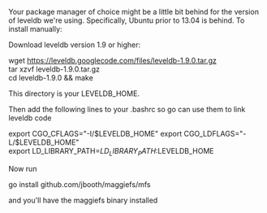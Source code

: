 Your package manager of choice might be a little bit behind for the version of leveldb we're using.  Specifically, Ubuntu prior to 13.04 is behind.  To install manually:

Download leveldb version 1.9 or higher:

wget https://leveldb.googlecode.com/files/leveldb-1.9.0.tar.gz  
tar xzvf leveldb-1.9.0.tar.gz  
cd leveldb-1.9.0 && make   

This directory is your LEVELDB_HOME.

Then add the following lines to your .bashrc so go can use them to link leveldb code

export CGO_CFLAGS="-I/$LEVELDB_HOME"  
export CGO_LDFLAGS="-L/$LEVELDB_HOME"  
export LD_LIBRARY_PATH=$LD_LIBRARY_PATH:$LEVELDB_HOME  

Now run 

go install github.com/jbooth/maggiefs/mfs 

and you'll have the maggiefs binary installed
